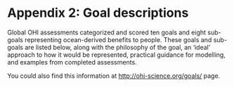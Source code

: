 # Appendix 2: Goal descriptions

Global OHI assessments categorized and scored ten goals and eight sub-goals representing ocean-derived benefits to people. These goals and sub-goals are listed below, along with the philosophy of the goal, an ‘ideal’ approach to how it would be represented, practical guidance for modelling, and examples from completed assessments.

You could also find this information at http://ohi-science.org/goals/ page.